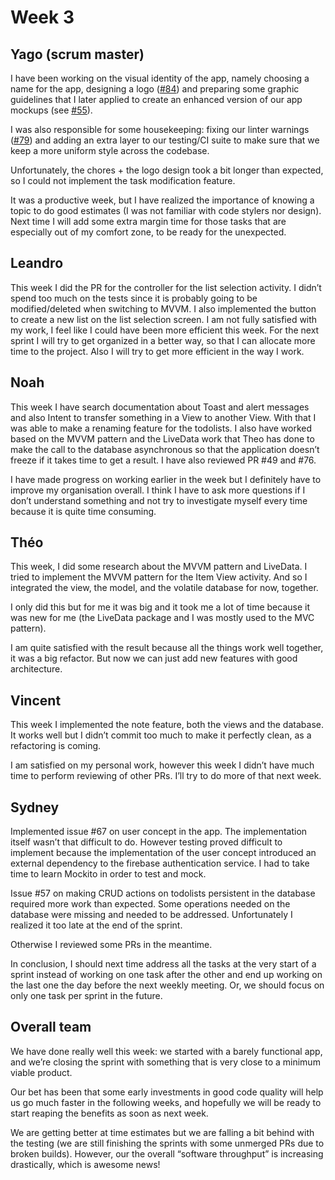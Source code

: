 # Week 3

## Yago (scrum master)

I have been working on the visual identity of the app, namely choosing a name
for the app, designing a logo
([#84](https://github.com/steroid-team/app/issues/84)) and preparing some
graphic guidelines that I later applied to create an enhanced version of our
app mockups (see [#55](https://github.com/steroid-team/app/issues/55)).

I was also responsible for some housekeeping: fixing our linter warnings
([#79](https://github.com/steroid-team/app/issues/79))
and adding an extra layer to our testing/CI suite to make sure that we keep a
more uniform style across the codebase.

Unfortunately, the chores + the logo design took a bit longer than expected, so
I could not implement the task modification feature.

It was a productive week, but I have realized the importance of knowing a topic
to do good estimates (I was not familiar with code stylers nor design). Next
time I will add some extra margin time for those tasks that are especially out
of my comfort zone, to be ready for the unexpected.

## Leandro

This week I did the PR for the controller for the list selection activity. I
didn’t spend too much on the tests since it is probably going to be
modified/deleted when switching to MVVM. I also  implemented the button to
create a new list on the list selection screen. I am not fully satisfied with
my work, I feel like I could have been more efficient this week. For the next
sprint I will try to get organized in a better way, so that I can allocate more
time to the project. Also I will try to get more efficient in the way I work.

## Noah

This week I have search documentation about Toast  and alert messages and also
Intent to transfer something in a View to another View. With that I was able to
make a renaming feature for the todolists. I also have worked based on the MVVM
pattern and the LiveData work that Theo has done to make the call to the
database asynchronous so that the application doesn’t freeze if it takes time
to get a result. I have also reviewed PR #49 and #76. 

I have made progress on working earlier in the week but I definitely have to
improve my organisation overall. I think I have to ask more questions if I
don’t understand something and not try to investigate myself every time because
it is quite time consuming.

## Théo

This week, I did some research about the MVVM pattern and LiveData. I tried to
implement the MVVM pattern for the Item View activity. And so I integrated the
view, the model, and the volatile database for now, together.

I only did this but for me it was big and it took me a lot of time because it
was new for me (the LiveData package and I was mostly used to the MVC pattern).

I am quite satisfied with the result because all the things work well together,
it was a big refactor. But now we can just add new features with good
architecture.

## Vincent

This week I implemented the note feature, both the views and the database. It
works well but I didn’t commit too much to make it perfectly clean, as a
refactoring is coming.

I am satisfied on my personal work, however this week I didn’t have much time
to perform reviewing of other PRs. I’ll try to do more of that next week.

## Sydney

Implemented issue #67 on user concept in the app. The implementation itself
wasn’t that difficult to do. However testing proved difficult to implement
because the implementation of the user concept introduced an external
dependency to the firebase authentication service. I had to take time to learn
Mockito in order to test and mock.

Issue #57 on making CRUD actions on todolists persistent in the database
required more work than expected. Some operations needed on the database were
missing and needed to be addressed. Unfortunately I realized it too late at the
end of the sprint.

Otherwise I reviewed some PRs in the meantime.

In conclusion, I should next time address all the tasks at the very start of a
sprint instead of working on one task after the other and end up working on the
last one the day before the next weekly meeting. Or, we should focus on only
one task per sprint in the future.

## Overall team

We have done really well this week: we started with a barely functional app,
and we’re closing the sprint with something that is very close to a minimum
viable product.

Our bet has been that some early investments in good code quality will help us
go much faster in the following weeks, and hopefully we will be ready to start
reaping the benefits as soon as next week.

We are getting better at time estimates but we are falling a bit behind with
the testing (we are still finishing the sprints with some unmerged PRs due to
broken builds). However, our the overall “software throughput” is increasing
drastically, which is awesome news!
